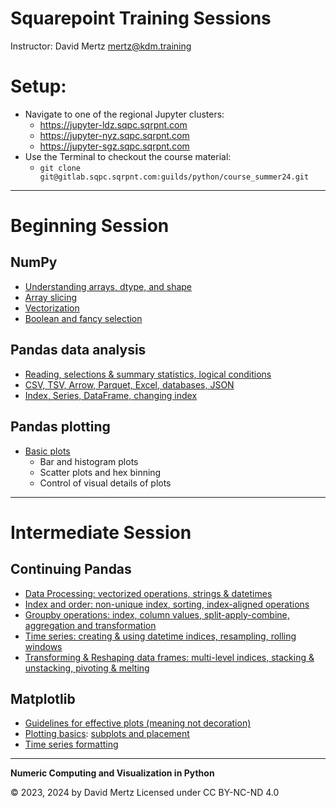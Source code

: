 # Squarepoint Training Sessions

Instructor: David Mertz <mertz@kdm.training>

# Setup:

* Navigate to one of the regional Jupyter clusters:
  * https://jupyter-ldz.sqpc.sqrpnt.com
  * https://jupyter-nyz.sqpc.sqrpnt.com
  * https://jupyter-sgz.sqpc.sqrpnt.com
* Use the Terminal to checkout the course material:
  * `git clone git@gitlab.sqpc.sqrpnt.com:guilds/python/course_summer24.git`

---

# Beginning Session

## NumPy

* [Understanding arrays, dtype, and shape](Numpy-1_Arrays_Dtypes_Shapes.ipynb)
* [Array slicing](Numpy-2a_Slicing.ipynb)
* [Vectorization](Numpy-2b_Vectorization.ipynb)
* [Boolean and fancy selection](Numpy-3_Fancy_Selection.ipynb)

## Pandas data analysis

* [Reading, selections & summary statistics, logical conditions](Pandas-1_Introduction.ipynb)
* [CSV, TSV, Arrow, Parquet, Excel, databases, JSON](Pandas-2_Data_Formats.ipynb)
* [Index, Series, DataFrame, changing index](Pandas-3_Containers.ipynb)

## Pandas plotting

* [Basic plots](Pandas-3.5_Plotting.ipynb)
    * Bar and histogram plots
    * Scatter plots and hex binning
    * Control of visual details of plots

---

# Intermediate Session

  
## Continuing Pandas

* [Data Processing: vectorized operations, strings & datetimes](Pandas-4_Processing.ipynb)
* [Index and order: non-unique index, sorting, index-aligned operations](Pandas-5_Index_Sorting.ipynb)
* [Groupby operations: index, column values, split-apply-combine, aggregation and transformation](Pandas-6_Groupby.ipynb)
* [Time series: creating & using datetime indices, resampling, rolling windows](Pandas-7_Timeseries.ipynb)
* [Transforming & Reshaping data frames: multi-level indices, stacking & unstacking, pivoting & melting](Pandas-8_Reshaping.ipynb)

## Matplotlib
* [Guidelines for effective plots (meaning not decoration)](Matplotlib-1_Guidelines.ipynb)
* [Plotting basics](Matplotlib-2_Basic.ipynb): [subplots and placement](Matplotlib-3_Subplots.ipynb)
* [Time series formatting](Matplotlib-4_Timeseries.ipynb)

---

**Numeric Computing and Visualization in Python**

© 2023, 2024 by David Mertz 
Licensed under CC BY-NC-ND 4.0
